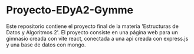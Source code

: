 # Proyecto-EDyA2-Gymme
Este repositorio contiene el proyecto final de la materia 'Estructuras de Datos y Algoritmos 2'. El proyecto consiste en una página web para un gimnasio creada con vite react, conectada a una api creada con express.js y una base de datos con mongo.
